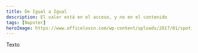 ```yaml
---
title: De Igual a Igual
description: El valor está en el acceso, y no en el contenido
tags: [Napster]
heroImage: https://www.officelovin.com/wp-content/uploads/2017/01/spotify-london-office-main.jpg
---
```


Texto
